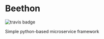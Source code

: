 # Beethon
![travis badge](https://travis-ci.com/wblxyxolbkhv/beethon.svg?branch=master)

Simple python-based microservice framework

